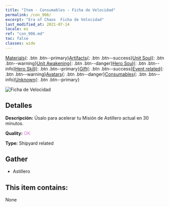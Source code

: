 ```yaml
---
title: "Item - Consumables - Ficha de Velocidad"
permalink: /con_906/
excerpt: "Era of Chaos  Ficha de Velocidad"
last_modified_at: 2021-07-14
locale: es
ref: "con_906.md"
toc: false
classes: wide
---
```

 [Materials](/ItemsES/){: .btn .btn--primary}[Artifacts](/ItemsES/Artifacts/){: .btn .btn--success}[Unit Soul](/ItemsES/UnitSoul/){: .btn .btn--warning}[Unit Awakening](/ItemsES/UnitAwakening/){: .btn .btn--danger}[Hero Soul](/ItemsES/HeroSoul/){: .btn .btn--info}[Hero Skill](/ItemsES/HeroSkill/){: .btn .btn--primary}[Gift](/ItemsES/Gift/){: .btn .btn--success}[Event related](/ItemsES/Events/){: .btn .btn--warning}[Avatars](/ItemsES/Avatars/){: .btn .btn--danger}[Consumables](/ItemsES/Consumables/){: .btn .btn--info}[Unknown](/ItemsES/Unknown/){: .btn .btn--primary}

 ![Ficha de Velocidad](/images/t/i_jiasujuanzhou.png)

## Detalles
 **Descripción:** Úsalo para acelerar tu Misión de Astillero actual en 30 minutos.

 **Quality:** <span style="color: #DA70D6">OK</span>

 **Type:** Shipyard related

## Gather

*    Astillero 

## This item contains:

  None

